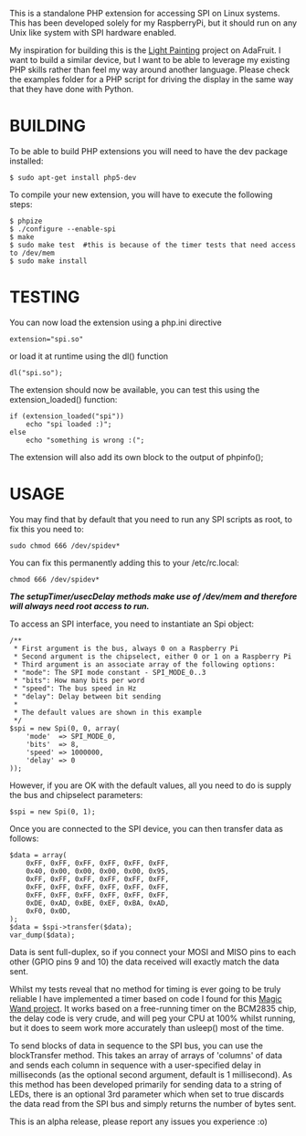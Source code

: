 This is a standalone PHP extension for accessing SPI on Linux systems.
This has been developed solely for my RaspberryPi, but it should run
on any Unix like system with SPI hardware enabled.

My inspiration for building this is the [Light Painting](http://learn.adafruit.com/light-painting-with-raspberry-pi)
project on AdaFruit. I want to build a similar device, but I want to
be able to leverage my existing PHP skills rather than feel my way
around another language. Please check the examples folder for a PHP
script for driving the display in the same way that they have done
with Python.

BUILDING
========

To be able to build PHP extensions you will need to have the dev package installed:

    $ sudo apt-get install php5-dev

To compile your new extension, you will have to execute the following steps:

    $ phpize
    $ ./configure --enable-spi
    $ make
    $ sudo make test  #this is because of the timer tests that need access to /dev/mem
    $ sudo make install

TESTING
=======

You can now load the extension using a php.ini directive

    extension="spi.so"

or load it at runtime using the dl() function

    dl("spi.so");

The extension should now be available, you can test this using the
extension_loaded() function:

    if (extension_loaded("spi"))
        echo "spi loaded :)";
    else
        echo "something is wrong :(";

The extension will also add its own block to the output of phpinfo();

USAGE
=====
You may find that by default that you need to run any SPI scripts as root,
to fix this you need to:

    sudo chmod 666 /dev/spidev*

You can fix this permanently adding this to your /etc/rc.local:

    chmod 666 /dev/spidev*

***The setupTimer/usecDelay methods make use of /dev/mem and therefore
will always need root access to run.***

To access an SPI interface, you need to instantiate an Spi object:

    /**
     * First argument is the bus, always 0 on a Raspberry Pi
     * Second argument is the chipselect, either 0 or 1 on a Raspberry Pi
     * Third argument is an associate array of the following options:
     * "mode": The SPI mode constant - SPI_MODE_0..3
     * "bits": How many bits per word
     * "speed": The bus speed in Hz
     * "delay": Delay between bit sending
     *
     * The default values are shown in this example
     */
    $spi = new Spi(0, 0, array(
        'mode'  => SPI_MODE_0,
        'bits'  => 8,
        'speed' => 1000000,
        'delay' => 0
    ));

However, if you are OK with the default values, all you need to do is supply the
bus and chipselect parameters:

    $spi = new Spi(0, 1);

Once you are connected to the SPI device, you can then transfer data as follows:

    $data = array(
        0xFF, 0xFF, 0xFF, 0xFF, 0xFF, 0xFF,
        0x40, 0x00, 0x00, 0x00, 0x00, 0x95,
        0xFF, 0xFF, 0xFF, 0xFF, 0xFF, 0xFF,
        0xFF, 0xFF, 0xFF, 0xFF, 0xFF, 0xFF,
        0xFF, 0xFF, 0xFF, 0xFF, 0xFF, 0xFF,
        0xDE, 0xAD, 0xBE, 0xEF, 0xBA, 0xAD,
        0xF0, 0x0D,
    );
    $data = $spi->transfer($data);
    var_dump($data);

Data is sent full-duplex, so if you connect your MOSI and MISO pins to each other
(GPIO pins 9 and 10) the data received will exactly match the data sent.

Whilst my tests reveal that no method for timing is ever going to be truly reliable
I have implemented a timer based on code I found for this [Magic Wand project](http://www.thebox.myzen.co.uk/Raspberry/Magic_Wand.html).
It works based on a free-running timer on the BCM2835 chip,
the delay code is very crude, and will peg your CPU at 100% whilst running, but it
does to seem work more accurately than usleep() most of the time.

To send blocks of data in sequence to the SPI bus, you can use the blockTransfer
method. This takes an array of arrays of 'columns' of data and sends each column
in sequence with a user-specified delay in milliseconds (as the optional second
argument, default is 1 millisecond).  As this method has been developed primarily
for sending data to a string of LEDs, there is an optional 3rd parameter which
when set to true discards the data read from the SPI bus and simply returns the
number of bytes sent.

This is an alpha release, please report any issues you experience :o)
